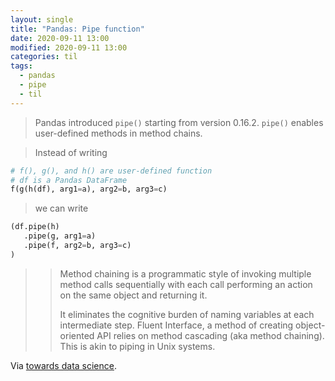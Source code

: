 ```yaml
---
layout: single
title: "Pandas: Pipe function"
date: 2020-09-11 13:00
modified: 2020-09-11 13:00
categories: til
tags:
  - pandas
  - pipe
  - til
---
```


> Pandas introduced `pipe()` starting from version 0.16.2. `pipe()` enables user-defined methods in method chains.

> Instead of writing

```python
# f(), g(), and h() are user-defined function
# df is a Pandas DataFrame
f(g(h(df), arg1=a), arg2=b, arg3=c)
```

> we can write

```python
(df.pipe(h)
   .pipe(g, arg1=a)
   .pipe(f, arg2=b, arg3=c)
)
```

>> Method chaining is a programmatic style of invoking multiple method calls sequentially
>> with each call performing an action on the same object and returning it.
>>
>> It eliminates the cognitive burden of naming variables at each intermediate step.
>> Fluent Interface, a method of creating object-oriented API relies on method cascading (aka method chaining).
>> This is akin to piping in Unix systems.

Via [towards data science](https://towardsdatascience.com/using-pandas-pipe-function-to-improve-code-readability-96d66abfaf8).
